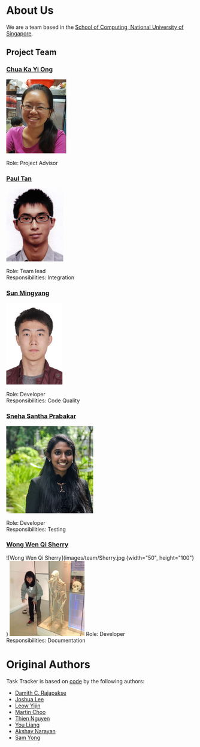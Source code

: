 # About Us

We are a team based in the [School of Computing, National University of Singapore](http://www.comp.nus.edu.sg).

## Project Team

### [Chua Ka Yi Ong](https://github.com/kychua)

![Chua Ka Yi Ong](images/team/ChuaKaYiOng.jpg)

Role: Project Advisor

### [Paul Tan](https://github.com/pyokagan)

![Paul Tan](images/team/PaulTan.jpg)

Role: Team lead <br>
Responsibilities: Integration

### [Sun Mingyang](https://github.com/nightism)

![Sun Mingyang](images/team/SunMingyang.jpg)

Role: Developer <br>
Responsibilities: Code Quality

### [Sneha Santha Prabakar](https://github.com/snehasp13)
![Sneha Santha Prabakar](images/team/Sneha.jpg)

Role: Developer <br>
Responsibilities: Testing

### [Wong Wen Qi Sherry](https://github.com/potatowagon)
![Wong Wen Qi Sherry](images/team/Sherry.jpg {width="50", height="100"} )
<img src="images/team/Sherry.jpg" width="200" height="200" />
Role: Developer <br>
Responsibilities: Documentation

# Original Authors

Task Tracker is based on [code](https://github.com/se-edu/addressbook-level4) by the following authors:

* [Damith C. Rajapakse](http://www.comp.nus.edu.sg/~damithch)
* [Joshua Lee](http://github.com/lejolly)
* [Leow Yijin](http://github.com/yijinl)
* [Martin Choo](http://github.com/m133225)
* [Thien Nguyen](https://github.com/ndt93)
* [You Liang](http://github.com/yl-coder)
* [Akshay Narayan](https://github.com/se-edu/addressbook-level4/pulls?q=is%3Apr+author%3Aokkhoy)
* [Sam Yong](https://github.com/se-edu/addressbook-level4/pulls?q=is%3Apr+author%3Amauris)
